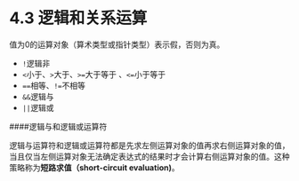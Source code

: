 # 4.3 逻辑和关系运算

值为0的运算对象（算术类型或指针类型）表示假，否则为真。

- `!`逻辑非
- `<`小于、`>`大于、`>=`大于等于 、`<=`小于等于
- `==`相等、`!=`不相等
- `&&`逻辑与
- `||`逻辑或

####逻辑与和逻辑或运算符

逻辑与运算符和逻辑或运算符都是先求左侧运算对象的值再求右侧运算对象的值，当且仅当左侧运算对象无法确定表达式的结果时才会计算右侧运算对象的值。这种策略称为**短路求值（short-circuit evaluation)**。

